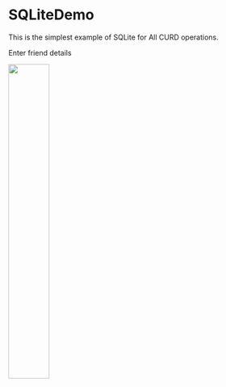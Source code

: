 # SQLiteDemo
This is the simplest example of SQLite for All CURD operations.




Enter friend details

<img src="https://github.com/sunilparmar04/SQLiteDemo/blob/master/ScreenShots/output.png " width="40%">

